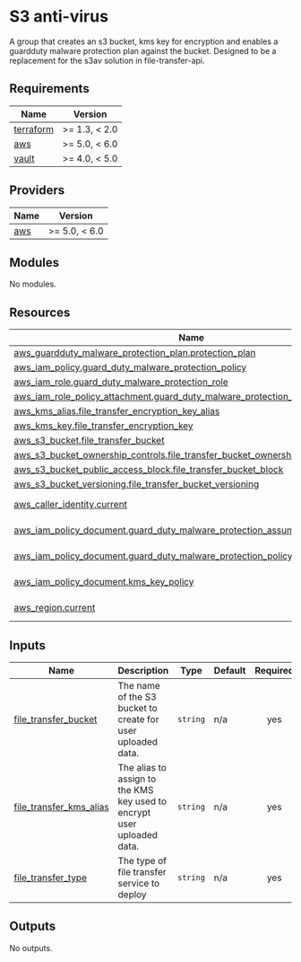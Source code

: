 # S3 anti-virus

A group that creates an s3 bucket, kms key for encryption and enables a guardduty malware protection plan against the bucket. Designed to be a replacement for the s3av solution in file-transfer-api.

<!-- BEGIN_TF_DOCS -->
## Requirements

| Name | Version |
|------|---------|
| <a name="requirement_terraform"></a> [terraform](#requirement\_terraform) | >= 1.3, < 2.0 |
| <a name="requirement_aws"></a> [aws](#requirement\_aws) | >= 5.0, < 6.0 |
| <a name="requirement_vault"></a> [vault](#requirement\_vault) | >= 4.0, < 5.0 |

## Providers

| Name | Version |
|------|---------|
| <a name="provider_aws"></a> [aws](#provider\_aws) | >= 5.0, < 6.0 |

## Modules

No modules.

## Resources

| Name | Type |
|------|------|
| [aws_guardduty_malware_protection_plan.protection_plan](https://registry.terraform.io/providers/hashicorp/aws/latest/docs/resources/guardduty_malware_protection_plan) | resource |
| [aws_iam_policy.guard_duty_malware_protection_policy](https://registry.terraform.io/providers/hashicorp/aws/latest/docs/resources/iam_policy) | resource |
| [aws_iam_role.guard_duty_malware_protection_role](https://registry.terraform.io/providers/hashicorp/aws/latest/docs/resources/iam_role) | resource |
| [aws_iam_role_policy_attachment.guard_duty_malware_protection_policy_attachment](https://registry.terraform.io/providers/hashicorp/aws/latest/docs/resources/iam_role_policy_attachment) | resource |
| [aws_kms_alias.file_transfer_encryption_key_alias](https://registry.terraform.io/providers/hashicorp/aws/latest/docs/resources/kms_alias) | resource |
| [aws_kms_key.file_transfer_encryption_key](https://registry.terraform.io/providers/hashicorp/aws/latest/docs/resources/kms_key) | resource |
| [aws_s3_bucket.file_transfer_bucket](https://registry.terraform.io/providers/hashicorp/aws/latest/docs/resources/s3_bucket) | resource |
| [aws_s3_bucket_ownership_controls.file_transfer_bucket_ownership](https://registry.terraform.io/providers/hashicorp/aws/latest/docs/resources/s3_bucket_ownership_controls) | resource |
| [aws_s3_bucket_public_access_block.file_transfer_bucket_block](https://registry.terraform.io/providers/hashicorp/aws/latest/docs/resources/s3_bucket_public_access_block) | resource |
| [aws_s3_bucket_versioning.file_transfer_bucket_versioning](https://registry.terraform.io/providers/hashicorp/aws/latest/docs/resources/s3_bucket_versioning) | resource |
| [aws_caller_identity.current](https://registry.terraform.io/providers/hashicorp/aws/latest/docs/data-sources/caller_identity) | data source |
| [aws_iam_policy_document.guard_duty_malware_protection_assume_role_policy](https://registry.terraform.io/providers/hashicorp/aws/latest/docs/data-sources/iam_policy_document) | data source |
| [aws_iam_policy_document.guard_duty_malware_protection_policy](https://registry.terraform.io/providers/hashicorp/aws/latest/docs/data-sources/iam_policy_document) | data source |
| [aws_iam_policy_document.kms_key_policy](https://registry.terraform.io/providers/hashicorp/aws/latest/docs/data-sources/iam_policy_document) | data source |
| [aws_region.current](https://registry.terraform.io/providers/hashicorp/aws/latest/docs/data-sources/region) | data source |

## Inputs

| Name | Description | Type | Default | Required |
|------|-------------|------|---------|:--------:|
| <a name="input_file_transfer_bucket"></a> [file\_transfer\_bucket](#input\_file\_transfer\_bucket) | The name of the S3 bucket to create for user uploaded data. | `string` | n/a | yes |
| <a name="input_file_transfer_kms_alias"></a> [file\_transfer\_kms\_alias](#input\_file\_transfer\_kms\_alias) | The alias to assign to the KMS key used to encrypt user uploaded data. | `string` | n/a | yes |
| <a name="input_file_transfer_type"></a> [file\_transfer\_type](#input\_file\_transfer\_type) | The type of file transfer service to deploy | `string` | n/a | yes |

## Outputs

No outputs.
<!-- END_TF_DOCS -->
